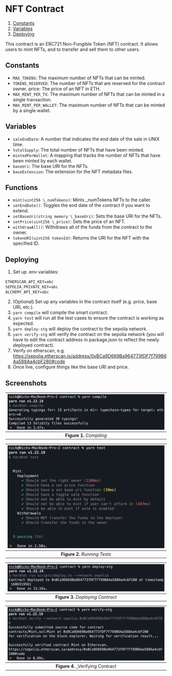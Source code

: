 # NFT Contract

1. [Constants](#constants)
2. [Variables](#variables)
3. [Deploying](#deploying)

This contract is an ERC721 Non-Fungible Token (NFT) contract. It allows users to mint NFTs, and to transfer and sell them to other users.

## Constants

- `MAX_TOKENS`: The maximum number of NFTs that can be minted.
- `TOKENS_RESERVED`: The number of NFTs that are reserved for the contract owner.
  price: The price of an NFT in ETH.
- `MAX_MINT_PER_TX`: The maximum number of NFTs that can be minted in a single transaction.
- `MAX_MINT_PER_WALLET`: The maximum number of NFTs that can be minted by a single wallet.

## Variables

- `saleEndDate`: A number that indicates the end date of the sale in UNIX time.
- `totalSupply`: The total number of NFTs that have been minted.
- `mintedPerWallet`: A mapping that tracks the number of NFTs that have been minted by each wallet.
- `baseUri`: The base URI for the NFTs.
- `baseExtension`: The extension for the NFT metadata files.

## Functions

- `mint(uint256 \_numTokens)`: Mints \_numTokens NFTs to the caller.
- `setEndDate()`: Toggles the end date of the contract if you want to extend.
- `setBaseUri(string memory \_baseUri)`: Sets the base URI for the NFTs.
- `setPrice(uint256 \_price)`: Sets the price of an NFT.
- `withdrawAll()`: Withdraws all of the funds from the contract to the owner.
- `tokenURI(uint256 tokenId)`: Returns the URI for the NFT with the specified ID.

## Deploying

1. Set up .env variables:

```
ETHERSCAN_API_KEY=abc
SEPOLIA_PRIVATE_KEY=abc
ALCHEMY_API_KEY=abc
```

2. (Optional) Set up any variables in the contract itself (e.g. price, base URI, etc.).
3. `yarn compile` will compile the smart contract.
4. `yarn test` will run all the test cases to ensure the contract is working as expected.
5. `yarn deploy-stg` will deploy the contract to the sepolia network.
6. `yarn verify-stg` will verify the contract on the sepolia network (you will have to edit the contract address in package.json to reflect the newly deployed contract).
7. Verify on etherscan, e.g. https://sepolia.etherscan.io/address/0xBCa9D669Ba964773fDF7f799B6Aa588Aa4cbF280#code
8. Once live, configure things like the base URI and price.

## Screenshots

| <img src="screenshots\1.png" width="500"> |
| :---------------------------------------: |
|         **Figure 1.** _Compiling_         |

| <img src="screenshots\2.png" width="500"> |
| :---------------------------------------: |
|       **Figure 2.** _Running Tests_       |

| <img src="screenshots\3.png" width="500"> |
| :---------------------------------------: |
|    **Figure 3.** _Deploying Contract_     |

| <img src="screenshots\4.png" width="500"> |
| :---------------------------------------: |
|    **Figure 4.** \_Verifying Contract     |
